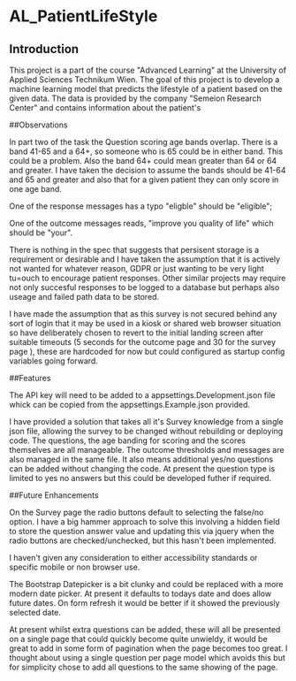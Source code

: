 # AL_PatientLifeStyle

## Introduction

This project is a part of the course "Advanced Learning" at the University of Applied Sciences Technikum Wien. The goal of this project is to develop a machine learning model that predicts the lifestyle of a patient based on the given data. The data is provided by the company "Semeion Research Center" and contains information about the patient's


##Observations

In part two of the task the Question scoring age bands overlap.  There is a band 41-65 and a 64+, so someone who is 65 could be in either band.  This could be a problem.  Also the band 64+ could mean greater than 64 or 64 and greater.  I have taken the decision to assume the bands should be 41-64 and 65 and greater and also that for a given patient they can only score in one age band.

One of the response messages has a typo "eligble" should be "eligible";

One of the outcome messages reads, "improve you quality of life" which should be "your".

There is nothing in the spec that suggests that persisent storage is a requirement or desirable and I have taken the assumption that it is actively not wanted for whatever reason, GDPR or just wanting to be very light tu=ouch to encourage patient responses.  Other similar projects may require not only succesful responses to be logged to a database but perhaps also useage and failed path data to be stored.


I have made the assumption that as this survey is not secured behind any sort of login that it may be used in a kiosk or shared web browser situation so have deliberately chosen to revert to the initial landing screen after suitable timeouts (5 seconds for the outcome page and 30 for the survey page ), these are hardcoded for now but could configured as startup config variables going forward.

##Features

The API key will need to be added to a appsettings.Development.json file whick can be copied from the appsettings.Example.json provided.

I have provided a solution that takes all it's Survey knowledge from a single json file, allowing the survey to be changed without rebuilding or deploying code.  The questions, the age banding for scoring and the scores themselves are all manageable.  The outcome thresholds and messages are also managed in the same file.  It also means additional yes/no questions can be added without changing the code.  At present the question type is limited to yes no answers but this could be developed futher if required.

##Future Enhancements

On the Survey page the radio buttons default to selecting the false/no option.  I have a big hammer approach to solve this involving a hidden field to store the question answer value and updating this via jquery when the radio buttons are checked/unchecked, but this hasn't been implemented.

I haven't given any consideration to either accessibility standards or specific mobile or non browser use.

The Bootstrap Datepicker is a bit clunky and could be replaced with a more modern date picker.  At present it defaults to todays date and does allow future dates.  On form refresh it would be better if it showed the previously selected date.

At present whilst extra questions can be added, these will all be presented on a single page that could quickly become quite unwieldy, it would be great to add in some form of pagination when the page becomes too great.  I thought about using a single question per page model which avoids this but for simplicity chose to add all questions to the same showing of the page. 